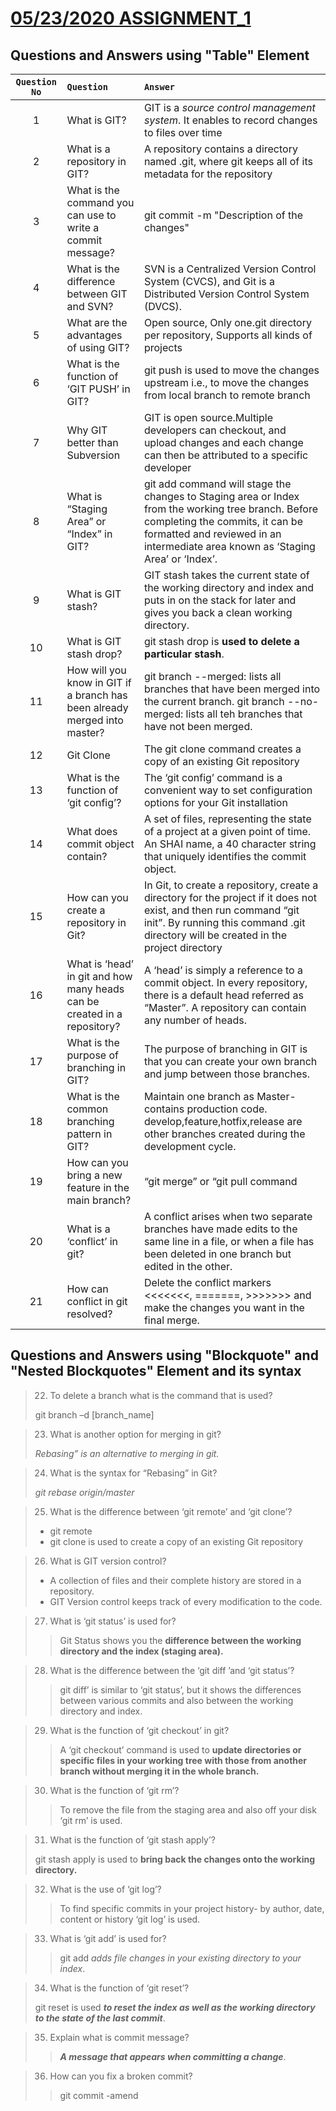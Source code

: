 #      [05/23/2020 ASSIGNMENT_1](https://docs.google.com/document/d/16mFwFcpnkExhPi3K52Qg-q3NnST3hnesq3QrTwbhTec/edit?usp=sharing)

## Questions and Answers using "Table" Element 
| `Question No`      | `Question`      | `Answer`        |
| :-----:            |      :----      |            :--- |
|1|What is GIT? |GIT is a *source control management system*. It enables to record changes to files over time |
|2|What is a repository in GIT?| A repository contains a directory named .git, where git keeps all of its metadata for the repository |
|3|What is the command you can use to write a commit message?| git commit -m "Description of the changes" |
|4|What is the difference between GIT and SVN?|SVN is a Centralized Version Control System (CVCS), and Git is a Distributed Version Control System (DVCS).|
|5|What are the advantages of using GIT?| Open source, Only one.git directory per repository, Supports all kinds of projects |
|6|What is the function of ‘GIT PUSH’ in GIT?|git push is used to move the changes upstream i.e., to move the changes from local branch to remote branch|
|7|Why GIT better than Subversion|GIT is open source.Multiple developers can checkout, and upload changes and each change can then be attributed to a specific developer|
|8|What is “Staging Area” or “Index” in GIT?|git add command will stage the changes to Staging area or Index from the working tree branch. Before completing the commits, it can be formatted and reviewed in an intermediate area known as ‘Staging Area’ or ‘Index’.|
|9|What is GIT stash?|GIT stash takes the current state of the working directory and index and puts in on the stack for later and gives you back a clean working directory.|
|10|What is GIT stash drop?|git stash drop is **used to delete a particular stash**.|
|11|How will you know in GIT if a branch has been already merged into master?|git branch --merged: lists all branches that have been merged into the current branch. git branch --no-merged: lists all teh branches that have not been merged.|
|12|Git Clone|The git clone command creates a copy of an existing Git repository|
|13|What is the function of ‘git config’?|The ‘git config’ command is a convenient way to set configuration options for your Git installation|
|14|What does commit object contain?|A set of files, representing the state of a project at a given point of time. An SHAI name, a 40 character string that uniquely identifies the commit object.|
|15|How can you create a repository in Git?|In Git, to create a repository, create a directory for the project if it does not exist, and then run command “git init”. By running this command .git directory will be created in the project directory|
|16|What is ‘head’ in git and how many heads can be created in a repository?| A ‘head’ is simply a reference to a commit object. In every repository, there is a default head referred as “Master”.  A repository can contain any number of heads.|
|17|What is the purpose of branching in GIT?|The purpose of branching in GIT is that you can create your own branch and jump between those branches.|
|18|What is the common branching pattern in GIT?|Maintain one branch as Master- contains production code. develop,feature,hotfix,release are other branches created during the development cycle.|
|19|How can you bring a new feature in the main branch?|“git merge” or “git pull command|
|20|What is a ‘conflict’ in git?|A conflict arises when two separate branches have made edits to the same line in a file, or when a file has been deleted in one branch but edited in the other.|
|21|How can conflict in git resolved?|Delete the conflict markers <<<<<<<, =======, >>>>>>> and make the changes you want in the final merge.|
##  Questions and Answers using "Blockquote" and "Nested Blockquotes" Element and its syntax
> 22. To delete a branch what is the command that is used?
>
> git branch –d [branch_name]

> 23. What is another option for merging in git?
>
> *Rebasing” is an alternative to merging in git.*

> 24. What is the syntax for “Rebasing” in Git?
>
> *git rebase origin/master*

> 25. What is the difference between ‘git remote’ and ‘git clone’?
> - git remote 
> - git clone is used to create a copy of an existing Git repository

> 26. What is GIT version control?
> - A collection of files and their complete history are stored in a repository.
> - GIT Version control keeps track of every modification to the code.

> 27. What is ‘git status’ is used for?
>>
>> Git Status shows you the **difference between the working directory and the index (staging area).**

> 28. What is the difference between the ‘git diff ’and ‘git status’?
>>
>> git diff’ is similar to ‘git status’, but it shows the differences between various commits and also between the working directory and index.

> 29. What is the function of ‘git checkout’ in git?
>
>> A ‘git checkout’ command is used to **update directories or specific files in your working tree with those from another branch without merging it in the whole branch.**

> 30.  What is the function of ‘git rm’?
>>
>> To remove the file from the staging area and also off your disk ‘git rm’ is used.

> 31. What is the function of ‘git stash apply’?
> 
> git stash apply is used to **bring back the changes onto the working directory.**

> 32. What is the use of ‘git log’?
>>
>> To find specific commits in your project history- by author, date, content or history ‘git log’ is used.

> 33.  What is ‘git add’ is used for?
>>
>>git add *adds file changes in your existing directory to your index*.

> 34. What is the function of ‘git reset’?
>
> git reset is used ***to reset the index as well as the working directory to the state of the last commit***.

> 35. Explain what is commit message?
>>
>> ***A message that appears when committing a change***.

> 36. How can you fix a broken commit?
>>
>> git commit -amend